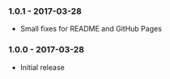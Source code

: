 ### 1.0.1 - 2017-03-28

 * Small fixes for README and GitHub Pages

### 1.0.0 - 2017-03-28

 * Initial release
